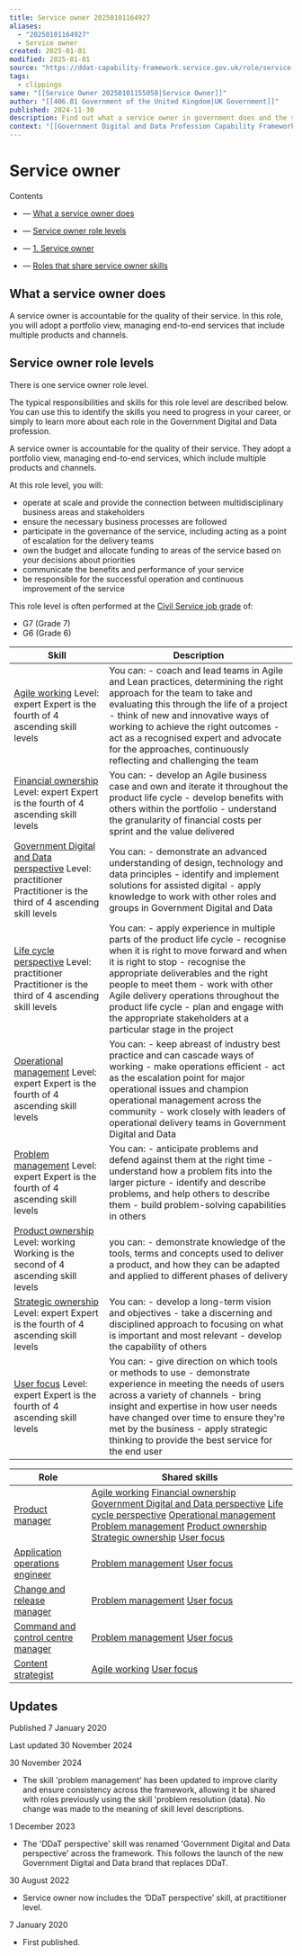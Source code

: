 ```yaml
---
title: Service owner 20250101164927
aliases:
  - "20250101164927"
  - Service owner
created: 2025-01-01
modified: 2025-01-01
source: "https://ddat-capability-framework.service.gov.uk/role/service-owner"
tags:
  - clippings
same: "[[Service Owner 20250101155058|Service Owner]]"
author: "[[406.01 Government of the United Kingdom|UK Government]]"
published: 2024-11-30
description: Find out what a service owner in government does and the skills you need to do the role at each level.
context: "[[Government Digital and Data Profession Capability Framework]]"
---
```

# Service owner

Contents

- — [What a service owner does](https://ddat-capability-framework.service.gov.uk/role/#what-a-service-owner-does)
- — [Service owner role levels](https://ddat-capability-framework.service.gov.uk/role/#role-levels)

- — [1\. Service owner](https://ddat-capability-framework.service.gov.uk/role/#service-owner)

- — [Roles that share service owner skills](https://ddat-capability-framework.service.gov.uk/role/#related-roles)

## What a service owner does

A service owner is accountable for the quality of their service. In this role, you will adopt a portfolio view, managing end-to-end services that include multiple products and channels.

## Service owner role levels

There is one service owner role level.

The typical responsibilities and skills for this role level are described below. You can use this to identify the skills you need to progress in your career, or simply to learn more about each role in the Government Digital and Data profession.

A service owner is accountable for the quality of their service. They adopt a portfolio view, managing end-to-end services, which include multiple products and channels.

At this role level, you will:

- operate at scale and provide the connection between multidisciplinary business areas and stakeholders
- ensure the necessary business processes are followed
- participate in the governance of the service, including acting as a point of escalation for the delivery teams
- own the budget and allocate funding to areas of the service based on your decisions about priorities
- communicate the benefits and performance of your service
- be responsible for the successful operation and continuous improvement of the service

This role level is often performed at the [Civil Service job grade](https://www.gov.uk/guidance/using-the-civil-service-jobs-website#grades-and-types-of-work-in-the-civil-service) of:

- G7 (Grade 7)
- G6 (Grade 6)

| Skill | Description |
| --- | --- |
| [Agile working](https://ddat-capability-framework.service.gov.uk/skills#agile-working)  Level: expert  Expert is the fourth of 4 ascending skill levels | You can:  - coach and lead teams in Agile and Lean practices, determining the right approach for the team to take and evaluating this through the life of a project - think of new and innovative ways of working to achieve the right outcomes - act as a recognised expert and advocate for the approaches, continuously reflecting and challenging the team |
| [Financial ownership](https://ddat-capability-framework.service.gov.uk/skills#financial-ownership)  Level: expert  Expert is the fourth of 4 ascending skill levels | You can:  - develop an Agile business case and own and iterate it throughout the product life cycle - develop benefits with others within the portfolio - understand the granularity of financial costs per sprint and the value delivered |
| [Government Digital and Data perspective](https://ddat-capability-framework.service.gov.uk/skills#government-digital-and-data-perspective)  Level: practitioner  Practitioner is the third of 4 ascending skill levels | You can:  - demonstrate an advanced understanding of design, technology and data principles - identify and implement solutions for assisted digital - apply knowledge to work with other roles and groups in Government Digital and Data |
| [Life cycle perspective](https://ddat-capability-framework.service.gov.uk/skills#life-cycle-perspective)  Level: practitioner  Practitioner is the third of 4 ascending skill levels | You can:  - apply experience in multiple parts of the product life cycle - recognise when it is right to move forward and when it is right to stop - recognise the appropriate deliverables and the right people to meet them - work with other Agile delivery operations throughout the product life cycle - plan and engage with the appropriate stakeholders at a particular stage in the project |
| [Operational management](https://ddat-capability-framework.service.gov.uk/skills#operational-management)  Level: expert  Expert is the fourth of 4 ascending skill levels | You can:  - keep abreast of industry best practice and can cascade ways of working - make operations efficient - act as the escalation point for major operational issues and champion operational management across the community - work closely with leaders of operational delivery teams in Government Digital and Data |
| [Problem management](https://ddat-capability-framework.service.gov.uk/skills#problem-management)  Level: expert  Expert is the fourth of 4 ascending skill levels | You can:  - anticipate problems and defend against them at the right time - understand how a problem fits into the larger picture - identify and describe problems, and help others to describe them - build problem-solving capabilities in others |
| [Product ownership](https://ddat-capability-framework.service.gov.uk/skills#product-ownership)  Level: working  Working is the second of 4 ascending skill levels | you can:  - demonstrate knowledge of the tools, terms and concepts used to deliver a product, and how they can be adapted and applied to different phases of delivery |
| [Strategic ownership](https://ddat-capability-framework.service.gov.uk/skills#strategic-ownership)  Level: expert  Expert is the fourth of 4 ascending skill levels | You can:  - develop a long-term vision and objectives - take a discerning and disciplined approach to focusing on what is important and most relevant - develop the capability of others |
| [User focus](https://ddat-capability-framework.service.gov.uk/skills#user-focus)  Level: expert  Expert is the fourth of 4 ascending skill levels | You can:  - give direction on which tools or methods to use - demonstrate experience in meeting the needs of users across a variety of channels - bring insight and expertise in how user needs have changed over time to ensure they're met by the business - apply strategic thinking to provide the best service for the end user |

| Role | Shared skills |
| --- | --- |
| [Product manager](https://ddat-capability-framework.service.gov.uk/role/product-manager) | [Agile working](https://ddat-capability-framework.service.gov.uk/skills#agile-working)  [Financial ownership](https://ddat-capability-framework.service.gov.uk/skills#financial-ownership)  [Government Digital and Data perspective](https://ddat-capability-framework.service.gov.uk/skills#government-digital-and-data-perspective)  [Life cycle perspective](https://ddat-capability-framework.service.gov.uk/skills#life-cycle-perspective)  [Operational management](https://ddat-capability-framework.service.gov.uk/skills#operational-management)  [Problem management](https://ddat-capability-framework.service.gov.uk/skills#problem-management)  [Product ownership](https://ddat-capability-framework.service.gov.uk/skills#product-ownership)  [Strategic ownership](https://ddat-capability-framework.service.gov.uk/skills#strategic-ownership)  [User focus](https://ddat-capability-framework.service.gov.uk/skills#user-focus) |
| [Application operations engineer](https://ddat-capability-framework.service.gov.uk/role/application-operations-engineer) | [Problem management](https://ddat-capability-framework.service.gov.uk/skills#problem-management)  [User focus](https://ddat-capability-framework.service.gov.uk/skills#user-focus) |
| [Change and release manager](https://ddat-capability-framework.service.gov.uk/role/change-and-release-manager) | [Problem management](https://ddat-capability-framework.service.gov.uk/skills#problem-management)  [User focus](https://ddat-capability-framework.service.gov.uk/skills#user-focus) |
| [Command and control centre manager](https://ddat-capability-framework.service.gov.uk/role/command-and-control-centre-manager) | [Problem management](https://ddat-capability-framework.service.gov.uk/skills#problem-management)  [User focus](https://ddat-capability-framework.service.gov.uk/skills#user-focus) |
| [Content strategist](https://ddat-capability-framework.service.gov.uk/role/content-strategist) | [Agile working](https://ddat-capability-framework.service.gov.uk/skills#agile-working)  [User focus](https://ddat-capability-framework.service.gov.uk/skills#user-focus) |

## Updates

Published 7 January 2020

Last updated 30 November 2024

30 November 2024

- The skill 'problem management' has been updated to improve clarity and ensure consistency across the framework, allowing it be shared with roles previously using the skill 'problem resolution (data). No change was made to the meaning of skill level descriptions.

1 December 2023

- The 'DDaT perspective' skill was renamed 'Government Digital and Data perspective' across the framework. This follows the launch of the new Government Digital and Data brand that replaces DDaT.

30 August 2022

- Service owner now includes the ‘DDaT perspective’ skill, at practitioner level.

7 January 2020

- First published.
